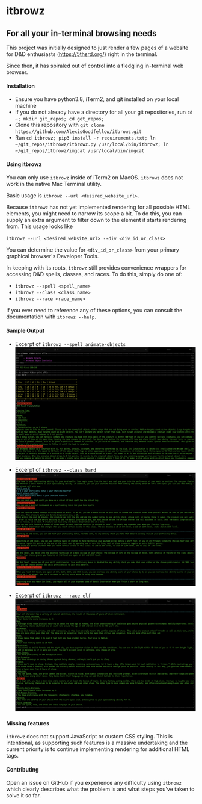 # itbrowz

## For all your in-terminal browsing needs

This project was initially designed to just render a few pages of a website for
D&D enthusiasts (https://5thsrd.org/) right in the terminal.

Since then, it has spiraled out of control into a fledgling in-terminal web browser.

#### Installation

- Ensure you have python3.8, iTerm2, and git installed on your local machine
- If you do not already have a directory for all your git repositories, run `cd ~; mkdir git_repos; cd get_repos;`
- Clone this repository with `git clone https://github.com/AlexisGoodfellow/itbrowz.git`
- Run `cd itbrowz; pip3 install -r requirements.txt; ln ~/git_repos/itbrowz/itbrowz.py /usr/local/bin/itbrowz; ln ~/git_repos/itbrowz/imgcat /usr/local/bin/imgcat`

#### Using itbrowz

You can only use `itbrowz` inside of iTerm2 on MacOS.
`itbrowz` does not work in the native Mac Terminal utility.

Basic usage is `itbrowz --url <desired_website_url>`.

Because `itbrowz` has not yet implemented rendering for all possible HTML elements,
you might need to narrow its scope a bit. To do this, you can supply an extra argument
to filter down to the element it starts rendering from. This usage looks like

`itbrowz --url <desired_website_url> --div <div_id_or_class>`

You can determine the value for `<div_id_or_class>` from your primary graphical
browser's Developer Tools.

In keeping with its roots, `itbrowz` still provides convenience wrappers for
accessing D&D spells, classes, and races. To do this, simply do one of:

- `itbrowz --spell <spell_name>`
- `itbrowz --class <class_name>`
- `itbrowz --race <race_name>`

If you ever need to reference any of these options, you can consult the
documentation with `itbrowz --help`.

#### Sample Output

- Excerpt of `itbrowz --spell animate-objects`
![itbrowz --spell animate-objects](./images/animate-objects.png)

- Excerpt of `itbrowz --class bard`
![itbrowz --class bard](./images/bard.png)

- Excerpt of `itbrowz --race elf`
![itbrowz --race elf](./images/elf.png)

#### Missing features

`itbrowz` does not support JavaScript or custom CSS styling. This is intentional,
as supporting such features is a massive undertaking and the current priority is
to continue implementing rendering for additional HTML tags.

#### Contributing

Open an issue on GitHub if you experience any difficulty using `itbrowz` which
clearly describes what the problem is and what steps you've taken to solve it so far.
